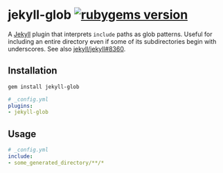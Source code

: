 # jekyll-glob [![rubygems version][badge]][rubygems]

A [Jekyll](https://jekyllrb.com) plugin that interprets `include` paths as glob
patterns. Useful for including an entire directory even if some of its
subdirectories begin with underscores. See also [jekyll/jekyll#8360][8360].

## Installation

```sh
gem install jekyll-glob
```

```yml
# _config.yml
plugins:
- jekyll-glob
```

## Usage

```yml
# _config.yml
include:
- some_generated_directory/**/*
```

[8360]: https://github.com/jekyll/jekyll/issues/8630
[badge]: https://img.shields.io/gem/v/jekyll-glob
[rubygems]: https://rubygems.org/gems/jekyll-glob
